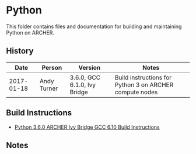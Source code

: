 Python
======

This folder contains files and documentation for building and maintaining Python on ARCHER.

History
-------

Date | Person | Version | Notes
---- | -------|---------|------
2017-01-18 | Andy Turner | 3.6.0, GCC 6.1.0, Ivy Bridge | Build instructions for Python 3 on ARCHER compute nodes

Build Instructions
------------------

* [Python 3.6.0 ARCHER Ivy Bridge GCC 6.10 Build Instructions](build_python_3.6.0_gcc6_ivybrg.md)

Notes
-----

